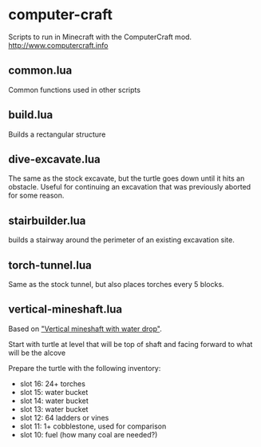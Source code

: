 computer-craft
==============

Scripts to run in Minecraft with the ComputerCraft mod. http://www.computercraft.info

common.lua
----------
Common functions used in other scripts

build.lua
---------
Builds a rectangular structure

dive-excavate.lua
-----------------
The same as the stock excavate, but the turtle goes down until it hits an obstacle. Useful for continuing
an excavation that was previously aborted for some reason.

stairbuilder.lua
----------------
builds a stairway around the perimeter of an existing excavation site.

torch-tunnel.lua
----------------
Same as the stock tunnel, but also places torches every 5 blocks.

vertical-mineshaft.lua
----------------------
Based on ["Vertical mineshaft with water drop"](http://www.minecraftwiki.net/wiki/Mining#Vertical_mineshaft_with_water_drop).

Start with turtle at level that will be top of shaft and facing forward to what will be the alcove

Prepare the turtle with the following inventory:
- slot 16: 24+ torches
- slot 15: water bucket
- slot 14: water bucket
- slot 13: water bucket
- slot 12: 64 ladders or vines
- slot 11: 1+ cobblestone, used for comparison
- slot 10: fuel (how many coal are needed?)
